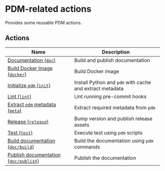 # PDM-related actions

Provides some reusable PDM actions.

## Actions

| Name | Description |
|--------|-------------|
| [Documentation (`doc`)](doc/) | Build and publish documentation |
| [Build Docker Image (`docker`)](docker/) | Build Docker image |
| [Initialize `pdm` (`init`)](init/) | Install Python and `pdm` with cache and extract metadata |
| [Lint (`lint`)](lint/) | Lint running pre-commit hooks |
| [Extract `pdm` metadata (`meta`)](meta/) | Extract required metadata from `pdm` |
| [Release (`release`)](release/) | Bump version and publish release assets |
| [Test (`test`)](test/) | Execute test using `pdm` scripts |
| [Build documentation (`doc/build`)](doc/build/) | Build the documentation using `pdm` commands |
| [Publish documentation (`doc/publish`)](doc/publish/) | Publish the documentation |

